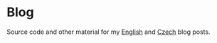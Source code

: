Blog
====

Source code and other material for my [English](https://blog.petrzemek.net) and [Czech](https://cs-blog.petrzemek.net) blog posts.
